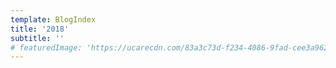 ```yaml
---
template: BlogIndex
title: '2018'
subtitle: ''
# featuredImage: 'https://ucarecdn.com/83a3c73d-f234-4086-9fad-cee3a9626230/'
---
```


